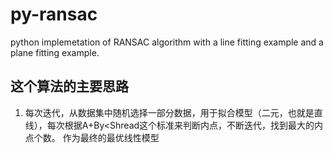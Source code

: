py-ransac
=========

python implemetation of RANSAC algorithm with a line fitting example and a plane fitting example.
## 这个算法的主要思路
1. 每次迭代，从数据集中随机选择一部分数据，用于拟合模型（二元，也就是直线），每次根据A+By<Shread这个标准来判断内点，不断迭代，找到最大的内点个数。
作为最终的最优线性模型
